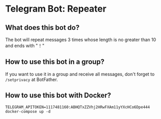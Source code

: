# Telegram Bot: Repeater

## What does this bot do?
The bot will repeat messages 3 times whose length is no greater than 10 and ends with "！"

## How to use this bot in a group?
If you want to use it in a group and receive all messages, don't forget to `/setprivacy` at BotFather.

## How to use this bot with Docker?
```
TELEGRAM_APITOKEN=1117481160:ABHQTxZZVhj2HRwFXAm11yYXcHCo6Dpe444 docker-compose up -d
```
